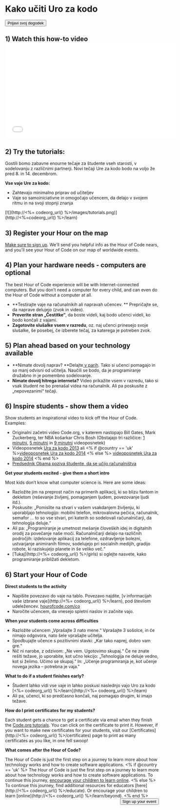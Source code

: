 

<div class="row">
  <h1 class="col-sm-6">
    Kako učiti Uro za kodo
  </h1>
  
  <div class="col-sm-6 button-container centered">
    <a href="<%= hoc_uri('/#join') %>"><button class="signup-button">Prijavi svoj dogodek</button></a>
  </div>
</div>

## 1) Watch this how-to video <iframe width="560" height="315" src="//www.youtube.com/embed/tQeSke4hIds" frameborder="0" allowfullscreen></iframe>
## 2) Try the tutorials:

Gostili bomo zabavne enourne tečaje za študente vseh starosti, v sodelovanju z različnimi partnerji. Novi tečaji Ure za kodo bodo na voljo že pred 8. in 14. decembrom.

**Vse vaje Ure za kodo:**

  * Zahtevajo minimalno priprav od učiteljev
  * Vaje so samoiniciativne in omogočajo učencem, da delajo v svojem ritmu in na svoji stopnji znanja

[![](http://<%= codeorg_url() %>/images/tutorials.png)](http://<%=codeorg_url() %>/learn)

## 3) Register your Hour on the map

[Make sure to sign up](<%= hoc_uri('/') %>). We'll send you helpful info as the Hour of Code nears, and you'll see your Hour of Code on our map of worldwide events.

## 4) Plan your hardware needs - computers are optional

The best Hour of Code experience will be with Internet-connected computers. But you don’t need a computer for every child, and can even do the Hour of Code without a computer at all.

  * **Testirajte vaje na računalnikih ali napravah učencev. ** Prepričajte se, da naprave delujejo (zvok in video).
  * **Preverite stran „Čestitke“**, da boste videli, kaj bodo učenci videli, ko bodo končali z vajami. 
  * **Zagotovite slušalke vsem v razredu**, oz. naj učenci prinesejo svoje slušalke, še posebej, če izberete tečaj, za katerega je potreben zvok.

## 5) Plan ahead based on your technology available

  * **Nimate dovolj naprav? **Delajte[ v parih](http://www.ncwit.org/resources/pair-programming-box-power-collaborative-learning). Tako si učenci pomagajo in so manj odvisni od učitelja. Naučili se bodo, da je programiranje družabno in je pomembno sodelovanje.
  * **Nimate dovolj hitrega interneta?** Video prikažite vsem v razredu, tako si vsak študent ne bo prenašal videa na računalnik. Ali pa poskusite z „nepovezanimi“ tečaji.

## 6) Inspire students - show them a video

Show students an inspirational video to kick off the Hour of Code. Examples:

  * Originalni začetni video Code.org, v katerem nastopajo Bill Gates, Mark Zuckerberg, ter NBA košarkar Chris Bosh (Obstajajo tri različice: [1 minutni](https://www.youtube.com/watch?v=qYZF6oIZtfc), [5 minutni](https://www.youtube.com/watch?v=nKIu9yen5nc) in [9 minutni](https://www.youtube.com/watch?v=dU1xS07N-FA) videoposnetek)
  * Videoposnetek [Ura za kodo 2013](https://www.youtube.com/watch?v=FC5FbmsH4fw) ali <% if @country == 'uk' %>[videoposnetek Ura za kodo 2014](https://www.youtube.com/watch?v=96B5-JGA9EQ) <% else %> [videoposnetek Ura za kodo 2014](https://www.youtube.com/watch?v=rH7AjDMz_dc&index=2&list=PLzdnOPI1iJNe1WmdkMG-Ca8cLQpdEAL7Q) <% end %>
  * [Predsednik Obama poziva študente, da se učijo računalništva](https://www.youtube.com/watch?v=6XvmhE1J9PY)

**Get your students excited - give them a short intro**

Most kids don’t know what computer science is. Here are some ideas:

  * Razložite jim na preprost način na primerih aplikacij, ki so blizu fantom in dekletom (reševanje življenj, pomaganjem ljudem, povezovanje ljudi itd.).
  * Poskusite: „Pomislite na stvari v vašem vsakdanjem življenju, ki uporabljajo tehnologijo: mobilni telefon, mikrovalovna pečica, računalnik, semafor … to so vse stvari, pri katerih so sodelovali računalničarji, da tehnologija deluje.“
  * Ali pa: „Programiranje je umetnost mešanje človeških idej in digitalnih orodij za povečanje naše moči. Računalničarji delajo na različnih področjih: izdelovanje aplikacij za telefone, ozdravljenje bolezni, ustvarjanje animiranih filmov, sodelujejo pri socialnih medijih, gradijo robote, ki raziskujejo planete in še veliko več.“
  * [Tukaj](http://<%= codeorg_url() %>/girls) si oglejte nasvete, kako programiranje približati dekletom. 

## 6) Start your Hour of Code

**Direct students to the activity**

  * Napišite povezavo do vaje na tablo. Povezavo najdite, [v informacijah vaše izbrane vaje](http://<%= codeorg_url() %>/learn), pod številom udeležencev. [hourofcode.com/co](http://hourofcode.com/co)
  * Naročite učencem, da vnesejo spletni naslov in začnite vajo.

**When your students come across difficulties**

  * Razložite učencem „Vprašajte 3 nato mene.“ Vprašajte 3 sošolce, in če nimajo odgovora, nato šele vprašajte učitelja.
  * Spodbujajte učence s pozitivnimi stavki: „Kar tako naprej, dobro vam gre.“
  * Nič ni narobe, z odzivom: „Ne vem. Ugotovimo skupaj.“ Če ne znate rešiti težave, jo uporabite, kot učno lekcijo: „Tehnologija ne deluje vedno, kot si želimo. Učimo se skupaj.“ In: „Učenje programiranja je, kot učenje novega jezika – potrebna je vaja."

**What to do if a student finishes early?**

  * Študent lahko vidi vse vaje in lahko poskusi naslednjo vajo Uro za kodo [<%= codeorg_url() %>/learn](http://<%= codeorg_url() %>/learn)
  * Ali pa, učenci, ki so predčasno končali, naj pomagajo drugim, ki imajo težave.

**How do I print certificates for my students?**

Each student gets a chance to get a certificate via email when they finish the [Code.org tutorials](http://studio.code.org). You can click on the certificate to print it. However, if you want to make new certificates for your students, visit our [Certificates](http://<%= codeorg_url() %>/certificates) page to print as many certificates as you like, in one fell swoop!

**What comes after the Hour of Code?**

The Hour of Code is just the first step on a journey to learn more about how technology works and how to create software applications. <% if @country == 'uk' %> The Hour of Code is just the first step on a journey to learn more about how technology works and how to create software applications. To continue this journey, [encourage your children to learn online](http://uk.code.org/learn/beyond). <% else %> To continue this journey, find additional resources for educators [here](http://<%= codeorg_url() %>/educate). Or encourage your children to learn [online](http://<%= codeorg_url() %>/learn/beyond). <% end %> <a style="display: block" href="<%= hoc_uri('/#join') %>"><button style="float: right;">Sign up your event</button></a>